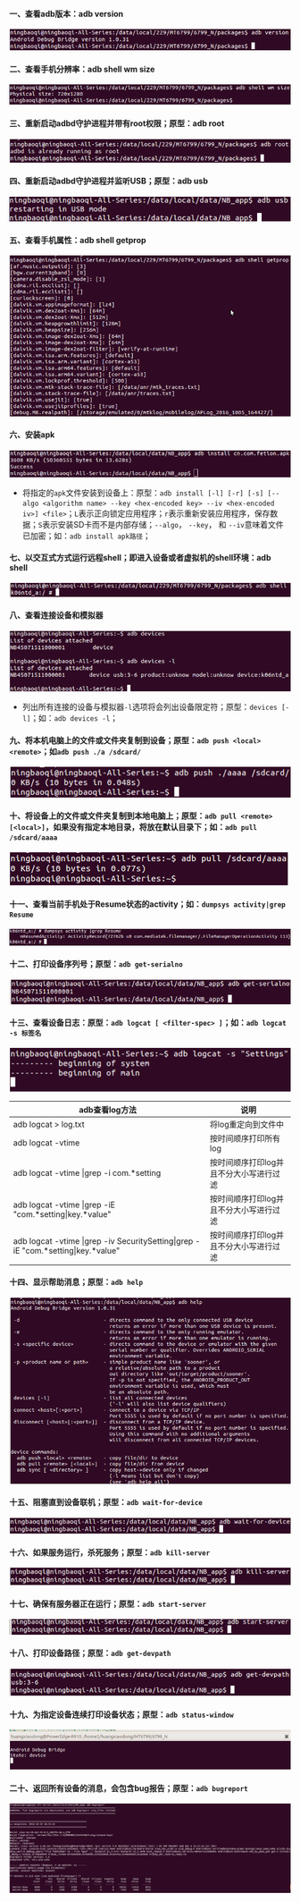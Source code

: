 #### 一、查看adb版本：adb version
![image](https://github.com/ningbaoqi/Tools/blob/master/gif/pic-60.jpg)
#### 二、查看手机分辨率：adb shell wm size
![image](https://github.com/ningbaoqi/Tools/blob/master/gif/pic-61.jpg)
#### 三、重新启动adbd守护进程并带有root权限；原型：adb root
![image](https://github.com/ningbaoqi/Tools/blob/master/gif/pic-62.jpg)
#### 四、重新启动adbd守护进程并监听USB；原型：adb usb
![image](https://github.com/ningbaoqi/Tools/blob/master/gif/pic-63.jpg)
#### 五、查看手机属性：adb shell getprop
![image](https://github.com/ningbaoqi/Tools/blob/master/gif/pic-64.jpg)
#### 六、安装apk
![image](https://github.com/ningbaoqi/Tools/blob/master/gif/pic-65.jpg)
+ 将指定的`apk`文件安装到设备上：原型：`adb install [-l] [-r] [-s] [--algo <algorithm name> --key <hex-encoded key> --iv <hex-encoded iv>] <file>`；`L`表示正向锁定应用程序；`r`表示重新安装应用程序，保存数据；`S`表示安装SD卡而不是内部存储；`--algo`， `--key`， 和 `--iv`意味着文件已加密；如：`adb install apk路径`；
#### 七、以交互式方式运行远程shell；即进入设备或者虚拟机的shell环境：adb shell
![image](https://github.com/ningbaoqi/Tools/blob/master/gif/pic-66.jpg)
#### 八、查看连接设备和模拟器
![image](https://github.com/ningbaoqi/Tools/blob/master/gif/pic-67.jpg)
+ 列出所有连接的设备与模拟器`-l`选项将会列出设备限定符；原型：`devices [-l]`；如：`adb devices -l`；
#### 九、将本机电脑上的文件或文件夹复制到设备；原型：`adb push <local> <remote>`；如`adb push ./a /sdcard/`
![image](https://github.com/ningbaoqi/Tools/blob/master/gif/pic-68.jpg)
#### 十、将设备上的文件或文件夹复制到本地电脑上；原型：`adb pull <remote> [<local>]`，如果没有指定本地目录，将放在默认目录下；如：`adb pull /sdcard/aaaa`
![image](https://github.com/ningbaoqi/Tools/blob/master/gif/pic-69.jpg)
#### 十一、查看当前手机处于Resume状态的activity；如：`dumpsys activity|grep Resume`
![image](https://github.com/ningbaoqi/Tools/blob/master/gif/pic-70.jpg)
#### 十二、打印设备序列号；原型：`adb get-serialno`
![image](https://github.com/ningbaoqi/Tools/blob/master/gif/pic-71.jpg)
#### 十三、查看设备日志：原型：`adb logcat [ <filter-spec> ]`；如：`adb logcat -s 标签名`
![image](https://github.com/ningbaoqi/Tools/blob/master/gif/pic-72.jpg)

|adb查看log方法|说明|
|------|------|
|adb logcat > log.txt| 将log重定向到文件中|
|adb logcat -vtime|按时间顺序打印所有log|
|adb logcat -vtime \|grep -i com.*setting |按时间顺序打印log并且不分大小写进行过滤|
|adb logcat -vtime \|grep -iE "com.*setting\|key.*value"|按时间顺序打印log并且不分大小写进行过滤|
|adb logcat -vtime \|grep -iv SecuritySetting\|grep -iE "com.*setting\|key.*value"|按时间顺序打印log并且不分大小写进行过滤|

#### 十四、显示帮助消息；原型：`adb help`
![image](https://github.com/ningbaoqi/Tools/blob/master/gif/pic-73.jpg)
#### 十五、阻塞直到设备联机；原型：`adb wait-for-device`
![image](https://github.com/ningbaoqi/Tools/blob/master/gif/pic-74.jpg)
#### 十六、如果服务运行，杀死服务；原型：`adb kill-server`
![image](https://github.com/ningbaoqi/Tools/blob/master/gif/pic-75.jpg)
#### 十七、确保有服务器正在运行；原型：`adb start-server`
![image](https://github.com/ningbaoqi/Tools/blob/master/gif/pic-76.jpg)
#### 十八、打印设备路径；原型：`adb get-devpath`
![image](https://github.com/ningbaoqi/Tools/blob/master/gif/pic-77.jpg)
#### 十九、为指定设备连续打印设备状态；原型：`adb status-window`
![image](https://github.com/ningbaoqi/Tools/blob/master/gif/pic-78.jpg)
#### 二十、返回所有设备的消息，会包含bug报告；原型：`adb bugreport`
![image](https://github.com/ningbaoqi/Tools/blob/master/gif/pic-79.jpg)


